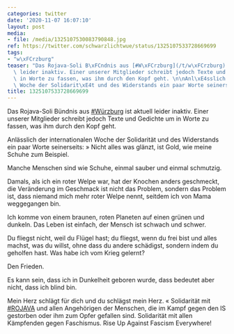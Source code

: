 ```yaml
---
categories: twitter
date: '2020-11-07 16:07:10'
layout: post
media:
- file: /media/1325107530083790848.jpg
ref: https://twitter.com/schwarzlichtwue/status/1325107533728669699
tags:
- "w\xFCrzburg"
teaser: "Das Rojava-Soli B\xFCndnis aus [#W\xFCrzburg](/t/w\xFCrzburg) ist aktuell\
  \ leider inaktiv. Einer unserer Mitglieder schreibt jedoch Texte und Gedichte um\
  \ in Worte zu fassen, was ihm durch den Kopf geht. \n\nAnl\xE4sslich der internationalen\
  \ Woche der Solidarit\xE4t und des Widerstands ein paar Worte seinerseits: "
title: 1325107533728669699
---
```

Das Rojava-Soli Bündnis aus [#Würzburg](/t/würzburg) ist aktuell leider inaktiv. Einer unserer Mitglieder schreibt jedoch Texte und Gedichte um in Worte zu fassen, was ihm durch den Kopf geht. 

Anlässlich der internationalen Woche der Solidarität und des Widerstands ein paar Worte seinerseits: 
» Nicht alles was glänzt, ist Gold, wie meine Schuhe zum Beispiel.

Manche Menschen sind wie Schuhe, einmal sauber und einmal schmutzig.

Damals, als ich ein roter Welpe war, hat der Knochen anders geschmeckt, die Veränderung im Geschmack ist nicht das Problem, sondern das Problem ist, dass niemand mich mehr roter Welpe nennt, seitdem ich von Mama weggegangen bin.

Ich komme von einem braunen, roten Planeten auf einen grünen und dunkeln.
Das Leben ist einfach, der Mensch ist schwach und schwer.

Du fliegst nicht, weil du Flügel hast; du fliegst, wenn du frei bist und alles machst, was du willst, ohne dass du andere schädigst, sondern indem du geholfen hast.
Was habe ich vom Krieg gelernt?

Den Frieden.

Es kann sein, dass ich in Dunkelheit geboren wurde, dass bedeutet aber nicht, dass ich blind bin.

Mein Herz schlägt für dich und du schlägst mein Herz. «
Solidarität mit [#ROJAVA](/t/rojava) und allen Angehörigen der Menschen, die im Kampf gegen den IS gestorben oder ihm zum Opfer gefallen sind. Solidarität mit allen Kämpfenden gegen Faschismus. Rise Up Against Fascism Everywhere!